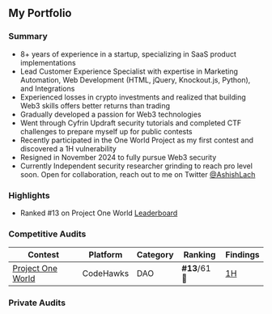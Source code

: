 ## My Portfolio

### Summary
- 8+ years of experience in a startup, specializing in SaaS product implementations
- Lead Customer Experience Specialist with expertise in Marketing Automation, Web Development (HTML, jQuery, Knockout.js, Python), and Integrations
- Experienced losses in crypto investments and realized that building Web3 skills offers better returns than trading
- Gradually developed a passion for Web3 technologies
- Went through Cyfrin Updraft security tutorials and completed CTF challenges to prepare myself up for public contests
- Recently participated in the One World Project as my first contest and discovered a 1H vulnerability
- Resigned in November 2024 to fully pursue Web3 security
- Currently Independent security researcher grinding to reach pro level soon. Open for collaboration, reach out to me on Twitter [@AshishLach](https://x.com/AshishLach)

### Highlights
- Ranked #13 on Project One World [Leaderboard](https://codehawks.cyfrin.io/c/2024-11-one-world/results?lt=contest&sc=reward&sj=reward&page=1&t=leaderboard)
  
### Competitive Audits

| Contest        | Platform  | Category                                   | Ranking      | Findings |
|----------------|-----------|-------------------------------------------|----------------|----------|
| [Project One World](https://codehawks.cyfrin.io/c/2024-11-one-world/results?lt=contest&sc=reward&sj=reward&page=1&t=leaderboard)    | CodeHawks   | DAO                          | **#13**/61 🥈  | [1H](https://codehawks.cyfrin.io/c/2024-11-one-world/s/287) |

### Private Audits
